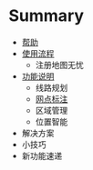 # Summary

* [帮助](README.md)
* [使用流程](注册地图无忧)
   * 注册地图无忧
* [功能说明](chapter1.md)
   * 线路规划
   * [网点标注](点面关系判断与点面绑定)
   * 区域管理
   * 位置智能
* 解决方案
* 小技巧
* 新功能速递


